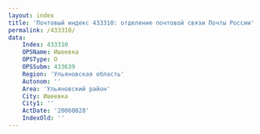 ```yaml
---
layout: index
title: 'Почтовый индекс 433310: отделение почтовой связи Почты России'
permalink: /433310/
data:
    Index: 433310
    OPSName: Ишеевка
    OPSType: О
    OPSSubm: 433639
    Region: 'Ульяновская область'
    Autonom: ''
    Area: 'Ульяновский район'
    City: Ишеевка
    City1: ''
    ActDate: '20060828'
    IndexOld: ''
---
```

